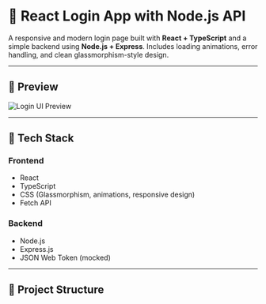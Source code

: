 # 🔐 React Login App with Node.js API

A responsive and modern login page built with **React + TypeScript** and a simple backend using **Node.js + Express**. Includes loading animations, error handling, and clean glassmorphism-style design.

---

## 📸 Preview

![Login UI Preview](./preview.png) <!-- Puedes agregar un screenshot local si lo tienes -->

---

## 🚀 Tech Stack

### Frontend

- React
- TypeScript
- CSS (Glassmorphism, animations, responsive design)
- Fetch API

### Backend

- Node.js
- Express.js
- JSON Web Token (mocked)

---

## 📁 Project Structure

